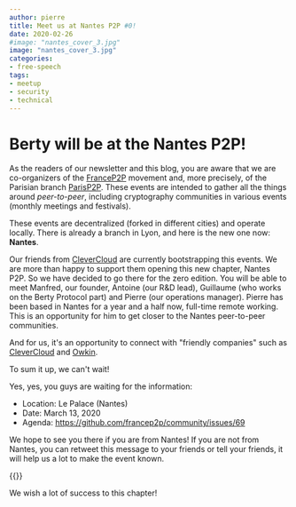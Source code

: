 ```yaml
---
author: pierre
title: Meet us at Nantes P2P #0!
date: 2020-02-26
#image: "nantes_cover_3.jpg"
image: "nantes_cover_3.jpg"
categories:
- free-speech
tags:
- meetup
- security
- technical
---
```


# Berty will be at the Nantes P2P! 

As the readers of our newsletter and this blog, you are aware that we are co-organizers of the [FranceP2P](https://francep2p.org/) movement and, more precisely, of the Parisian branch [ParisP2P](https://p2p.paris/en/).
These events are intended to gather all the things around _peer-to-peer_, including cryptography communities in various events (monthly meetings and festivals). 

These events are decentralized (forked in different cities) and operate locally. There is already a branch in Lyon, and here is the new one now: **Nantes**. 

Our friends from [CleverCloud](https://www.clever-cloud.com/en/) are currently bootstrapping this events. We are more than happy to support them opening this new chapter, Nantes P2P. So we have decided to go there for the zero edition. You will be able to meet Manfred, our founder, Antoine (our R&D lead), Guillaume (who works on the Berty Protocol part) and Pierre (our operations manager). Pierre has been based in Nantes for a year and a half now, full-time remote working. This is an opportunity for him to get closer to the Nantes peer-to-peer communities. 

And for us, it's an opportunity to connect with "friendly companies" such as [CleverCloud](https://www.clever-cloud.com/en/) and [Owkin](https://owkin.com/). 

To sum it up, we can't wait! 

Yes, yes, you guys are waiting for the information: 

- Location: Le Palace (Nantes)
- Date: March 13, 2020
- Agenda: https://github.com/francep2p/community/issues/69

We hope to see you there if you are from Nantes! If you are not from Nantes, you can retweet this message to your friends or tell your friends, it will help us a lot to make the event known. 

 {{<tweet id="1230417314362904576">}}

We wish a lot of success to this chapter! 
